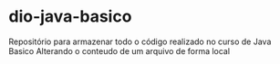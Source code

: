 # dio-java-basico
Repositório para armazenar todo o código realizado no curso de Java Basico
Alterando o conteudo de um arquivo de forma local